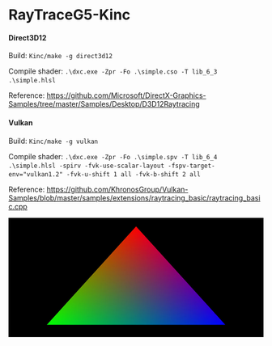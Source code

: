 # RayTraceG5-Kinc

#### Direct3D12

Build:
`Kinc/make -g direct3d12`

Compile shader:
`.\dxc.exe -Zpr -Fo .\simple.cso -T lib_6_3 .\simple.hlsl`

Reference:
https://github.com/Microsoft/DirectX-Graphics-Samples/tree/master/Samples/Desktop/D3D12Raytracing

#### Vulkan

Build:
`Kinc/make -g vulkan`

Compile shader:
`.\dxc.exe -Zpr -Fo .\simple.spv -T lib_6_4 .\simple.hlsl -spirv -fvk-use-scalar-layout -fspv-target-env="vulkan1.2" -fvk-u-shift 1 all -fvk-b-shift 2 all`

Reference:
https://github.com/KhronosGroup/Vulkan-Samples/blob/master/samples/extensions/raytracing_basic/raytracing_basic.cpp

![](img.jpg)
